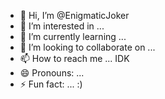 - 👋 Hi, I’m @EnigmaticJoker
- 👀 I’m interested in ...
- 🌱 I’m currently learning ...
- 💞️ I’m looking to collaborate on ...
- 📫 How to reach me ... IDK
- 😄 Pronouns: ...
- ⚡ Fun fact: ... :)

<!---
EnigmaticJoker/EnigmaticJoker is a ✨ special ✨ repository because its `README.md` (this file) appears on your GitHub profile.
You can click the Preview link to take a look at your changes.
--->

